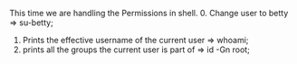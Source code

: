 This time we are handling the Permissions in shell.
0. Change user to betty => su-betty;
1. Prints the effective username of the current user  => whoami;
2. prints all the groups the current user is part of => id -Gn root;